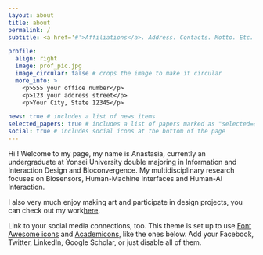 ```yaml
---
layout: about
title: about
permalink: /
subtitle: <a href='#'>Affiliations</a>. Address. Contacts. Motto. Etc.

profile:
  align: right
  image: prof_pic.jpg
  image_circular: false # crops the image to make it circular
  more_info: >
    <p>555 your office number</p>
    <p>123 your address street</p>
    <p>Your City, State 12345</p>

news: true # includes a list of news items
selected_papers: true # includes a list of papers marked as "selected={true}"
social: true # includes social icons at the bottom of the page
---
```


Hi ! Welcome to my page, my name is Anastasia, currently an undergraduate at Yonsei University double majoring in Information and Interaction Design and Bioconvergence. My multidisciplinary research focuses on Biosensors, Human-Machine Interfaces and Human-AI Interaction.

I also very much enjoy making art and participate in design projects, you can check out my work[here]([http://reddit.com](https://airehtuele.github.io/projects/)).

Link to your social media connections, too. This theme is set up to use [Font Awesome icons](https://fontawesome.com/) and [Academicons](https://jpswalsh.github.io/academicons/), like the ones below. Add your Facebook, Twitter, LinkedIn, Google Scholar, or just disable all of them.
